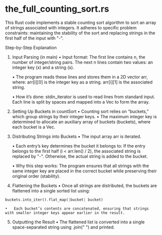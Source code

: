 # the_full_counting_sort.rs

This Rust code implements a stable counting sort algorithm to sort an array of strings associated with integers. It adheres to specific problem constraints: maintaining the stability of the sort and replacing strings in the first half of the input with "-".

Step-by-Step Explanation

1. Input Parsing (in main)
	•	Input format:
	        The first line contains n, the number of integer/string pairs.
	        The next n lines contain two values: an integer key (x) and a string (s).

	•	The program reads these lines and stores them in a 2D vector arr, where:
	        arr[i][0] is the integer key as a string.
	        arr[i][1] is the associated string.

	•	How it’s done:
	        stdin_iterator is used to read lines from standard input.
	        Each line is split by spaces and mapped into a Vec<String> to form the array.

2. Setting Up Buckets in countSort
	•	Counting sort relies on “buckets,” which group strings by their integer keys.
	•	The maximum integer key is determined to allocate an auxiliary array of buckets (buckets), where each bucket is a Vec<String>.

3. Distributing Strings into Buckets
	•	The input array arr is iterated.

	•	Each entry’s key determines the bucket it belongs to:
	        If the entry belongs to the first half (i < arr.len() / 2), the associated string is replaced by "-".
	        Otherwise, the actual string is added to the bucket.

	•	Why this step works:
	        The program ensures that all strings with the same integer key are placed in the correct bucket while preserving their original order (stability).

4. Flattening the Buckets
	•	Once all strings are distributed, the buckets are flattened into a single sorted list using:
```rust
buckets.into_iter().flat_map(|bucket| bucket)
```

	•	Each bucket’s contents are concatenated, ensuring that strings with smaller integer keys appear earlier in the result.

5. Outputting the Result
	•	The flattened list is converted into a single space-separated string using .join(" ") and printed.